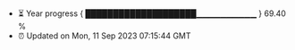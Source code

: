 - ⏳ Year progress { ████████████████████▁▁▁▁▁▁▁▁▁▁ } 69.40 %
- ⏰ Updated on Mon, 11 Sep 2023 07:15:44 GMT

